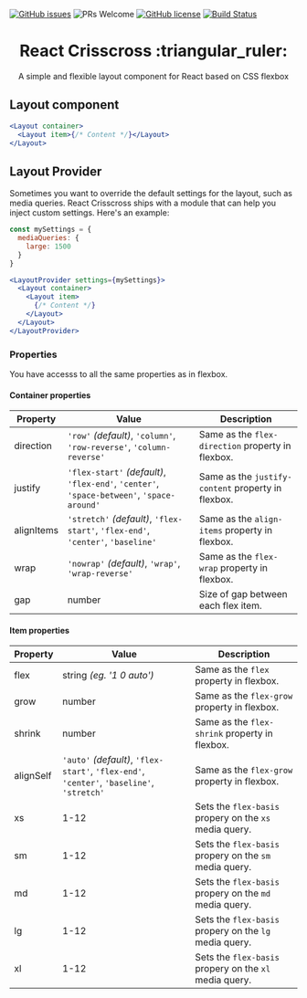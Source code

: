 [![GitHub issues](https://img.shields.io/github/issues/ludens-reklamebyra/react-crisscross.svg)](https://github.com/ludens-reklamebyra/react-crisscross/issues) ![PRs Welcome](https://img.shields.io/badge/PRs-welcome-brightgreen.svg)
[![GitHub license](https://img.shields.io/github/license/ludens-reklamebyra/react-crisscross.svg)](https://github.com/ludens-reklamebyra/react-crisscross/blob/master/LICENSE)
[![Build Status](https://travis-ci.org/ludens-reklamebyra/react-crisscross.svg?branch=master)](https://travis-ci.org/ludens-reklamebyra/react-crisscross)

<h1 align="center">React Crisscross :triangular_ruler:</h1>
<p align="center">A simple and flexible layout component for React based on CSS flexbox</p>

## Layout component

```jsx
<Layout container>
  <Layout item>{/* Content */}</Layout>
</Layout>
```

## Layout Provider

Sometimes you want to override the default settings for the layout, such as media queries. React Crisscross ships with a
module that can help you inject custom settings. Here's an example:

```jsx
const mySettings = {
  mediaQueries: {
    large: 1500
  }
}

<LayoutProvider settings={mySettings}>
  <Layout container>
    <Layout item>
      {/* Content */}
    </Layout>
  </Layout>
</LayoutProvider>
```

### Properties

You have accesss to all the same properties as in flexbox.

#### Container properties

| Property   | Value                                                                                     | Description                                        |
| ---------- | ----------------------------------------------------------------------------------------- | -------------------------------------------------- |
| direction  | `'row'` _(default)_, `'column'`, `'row-reverse'`, `'column-reverse'`                      | Same as the `flex-direction` property in flexbox.  |
| justify    | `'flex-start'` _(default)_, `'flex-end'`, `'center'`, `'space-between'`, `'space-around'` | Same as the `justify-content` property in flexbox. |
| alignItems | `'stretch'` _(default)_, `'flex-start'`, `'flex-end'`, `'center'`, `'baseline'`           | Same as the `align-items` property in flexbox.     |
| wrap       | `'nowrap'` _(default)_, `'wrap'`, `'wrap-reverse'`                                        | Same as the `flex-wrap` property in flexbox.       |
| gap        | number                                                                                    | Size of gap between each flex item.                |

#### Item properties

| Property  | Value                                                                                     | Description                                            |
| --------- | ----------------------------------------------------------------------------------------- | ------------------------------------------------------ |
| flex      | string _(eg. '1 0 auto')_                                                                 | Same as the `flex` property in flexbox.                |
| grow      | number                                                                                    | Same as the `flex-grow` property in flexbox.           |
| shrink    | number                                                                                    | Same as the `flex-shrink` property in flexbox.         |
| alignSelf | `'auto'` _(default)_, `'flex-start'`, `'flex-end'`, `'center'`, `'baseline'`, `'stretch'` | Same as the `flex-grow` property in flexbox.           |
| xs        | 1-12                                                                                      | Sets the `flex-basis` propery on the `xs` media query. |
| sm        | 1-12                                                                                      | Sets the `flex-basis` propery on the `sm` media query. |
| md        | 1-12                                                                                      | Sets the `flex-basis` propery on the `md` media query. |
| lg        | 1-12                                                                                      | Sets the `flex-basis` propery on the `lg` media query. |
| xl        | 1-12                                                                                      | Sets the `flex-basis` propery on the `xl` media query. |
